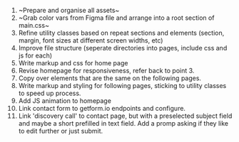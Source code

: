 <!-- Prior Preparation Prevents Piss-Poor Performance -->

<!-- Make sure to git branch when working on specific, more technical components like the carousel, interactive nav, map etc -->

1. ~Prepare and organise all assets~
2. ~Grab color vars from Figma file and arrange into a root section of main.css~
3. Refine utility classes based on repeat sections and elements (section, margin, font sizes at different screen widths, etc)
4. Improve file structure (seperate directories into pages, include css and js for each)
5. Write markup and css for home page
6. Revise homepage for responsiveness, refer back to point 3.
7. Copy over elements that are the same on the following pages.
8. Write markup and styling for following pages, sticking to utility classes to speed up process.
9. Add JS animation to homepage
10. Link contact form to getform.io endpoints and configure.
11. Link 'discovery call' to contact page, but with a preselected subject field and maybe a short prefilled in text field. Add a promp asking if they like to edit further or just submit.

